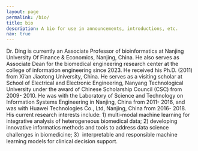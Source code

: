 ```yaml
---
layout: page
permalink: /bio/
title: bio
description: A bio for use in announcements, introductions, etc. 
nav: true
---
```


Dr. Ding is currently an Associate Professor of bioinformatics at Nanjing University Of Finance & Economics, Nanjing, China. He also serves as Associate Dean for the biomedical engineering research center at the college of information engineering since 2023. He received his Ph.D. (2011) from Xi’an Jiaotong University, China. He serves as a visiting scholar at School of Electrical and Electronic Engineering, Nanyang Technological University under the award of Chinese Scholarship Council (CSC) from 2009- 2010. He was with the Laboratory of Science and Technology on Information Systems Engineering in Nanjing, China from 2011- 2016, and was with Huawei Technologies Co., Ltd, Nanjing, China from 2016- 2018. His current research interests include: 1) multi-modal machine learning for integrative analysis of heterogeneous biomedical data; 2) developing innovative informatics methods and tools to address data science challenges in biomedicine; 3）interpretable and responsible machine learning models for clinical decision support.
